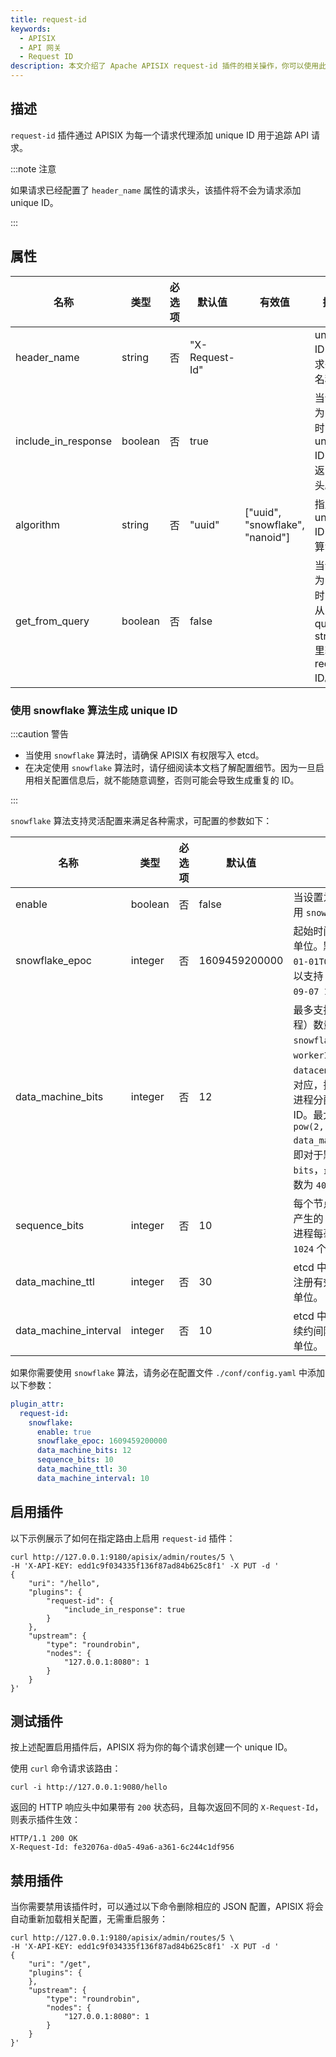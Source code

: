 ```yaml
---
title: request-id
keywords:
  - APISIX
  - API 网关
  - Request ID
description: 本文介绍了 Apache APISIX request-id 插件的相关操作，你可以使用此插件为每个请求代理添加 unique ID 来追踪 API 请求。
---
```


<!--
#
# Licensed to the Apache Software Foundation (ASF) under one or more
# contributor license agreements.  See the NOTICE file distributed with
# this work for additional information regarding copyright ownership.
# The ASF licenses this file to You under the Apache License, Version 2.0
# (the "License"); you may not use this file except in compliance with
# the License.  You may obtain a copy of the License at
#
#     http://www.apache.org/licenses/LICENSE-2.0
#
# Unless required by applicable law or agreed to in writing, software
# distributed under the License is distributed on an "AS IS" BASIS,
# WITHOUT WARRANTIES OR CONDITIONS OF ANY KIND, either express or implied.
# See the License for the specific language governing permissions and
# limitations under the License.
#
-->

## 描述

`request-id` 插件通过 APISIX 为每一个请求代理添加 unique ID 用于追踪 API 请求。

:::note 注意

如果请求已经配置了 `header_name` 属性的请求头，该插件将不会为请求添加 unique ID。

:::

## 属性

| 名称                | 类型    | 必选项   | 默认值         | 有效值 | 描述                           |
| ------------------- | ------- | -------- | -------------- | ------ | ------------------------------ |
| header_name         | string  | 否 | "X-Request-Id" |                       | unique ID 的请求头的名称。         |
| include_in_response | boolean | 否 | true          |                       | 当设置为 `true` 时，将 unique ID 加入返回头。 |
| algorithm           | string  | 否 | "uuid"         | ["uuid", "snowflake", "nanoid"] | 指定的 unique ID 生成算法。 |
| get_from_query      | boolean | 否     | false          |                                 | 当设置为 `true` 时，将从query string里获取request ID。 |

### 使用 snowflake 算法生成 unique ID

:::caution 警告

- 当使用 `snowflake` 算法时，请确保 APISIX 有权限写入 etcd。
- 在决定使用 `snowflake` 算法时，请仔细阅读本文档了解配置细节。因为一旦启用相关配置信息后，就不能随意调整，否则可能会导致生成重复的 ID。

:::

`snowflake` 算法支持灵活配置来满足各种需求，可配置的参数如下：

| 名称                | 类型    | 必选项   | 默认值         | 描述                           |
| ------------------- | ------- | -------- | -------------- | ------------------------------ |
| enable                     | boolean  | 否 | false          | 当设置为 `true` 时， 启用 `snowflake` 算法。      |
| snowflake_epoc             | integer  | 否 | 1609459200000  | 起始时间戳，以毫秒为单位。默认为 `2021-01-01T00:00:00Z`, 可以支持 `69 年`到 `2090-09-07 15:47:35Z`。 |
| data_machine_bits          | integer  | 否 | 12             | 最多支持的机器（进程）数量。 与 `snowflake` 定义中 `workerIDs` 和 `datacenterIDs` 的集合对应，插件会为每一个进程分配一个 unique ID。最大支持进程数为 `pow(2, data_machine_bits)`。即对于默认值 `12 bits`，最多支持的进程数为 `4096`。|
| sequence_bits              | integer  | 否 | 10             | 每个节点每毫秒内最多产生的 ID 数量。 每个进程每毫秒最多产生 `1024` 个 ID。 |
| data_machine_ttl           | integer  | 否 | 30             | etcd 中 `data_machine` 注册有效时间，以秒为单位。 |
| data_machine_interval      | integer  | 否 | 10             | etcd 中 `data_machine` 续约间隔时间，以秒为单位。 |

如果你需要使用 `snowflake` 算法，请务必在配置文件 `./conf/config.yaml` 中添加以下参数：

```yaml title="conf/config.yaml"
plugin_attr:
  request-id:
    snowflake:
      enable: true
      snowflake_epoc: 1609459200000
      data_machine_bits: 12
      sequence_bits: 10
      data_machine_ttl: 30
      data_machine_interval: 10
```

## 启用插件

以下示例展示了如何在指定路由上启用 `request-id` 插件：

```shell
curl http://127.0.0.1:9180/apisix/admin/routes/5 \
-H 'X-API-KEY: edd1c9f034335f136f87ad84b625c8f1' -X PUT -d '
{
    "uri": "/hello",
    "plugins": {
        "request-id": {
            "include_in_response": true
        }
    },
    "upstream": {
        "type": "roundrobin",
        "nodes": {
            "127.0.0.1:8080": 1
        }
    }
}'
```

## 测试插件

按上述配置启用插件后，APISIX 将为你的每个请求创建一个 unique ID。

使用 `curl` 命令请求该路由：

```shell
curl -i http://127.0.0.1:9080/hello
```

返回的 HTTP 响应头中如果带有 `200` 状态码，且每次返回不同的 `X-Request-Id`，则表示插件生效：

```shell
HTTP/1.1 200 OK
X-Request-Id: fe32076a-d0a5-49a6-a361-6c244c1df956
```

## 禁用插件

当你需要禁用该插件时，可以通过以下命令删除相应的 JSON 配置，APISIX 将会自动重新加载相关配置，无需重启服务：

```shell
curl http://127.0.0.1:9180/apisix/admin/routes/5 \
-H 'X-API-KEY: edd1c9f034335f136f87ad84b625c8f1' -X PUT -d '
{
    "uri": "/get",
    "plugins": {
    },
    "upstream": {
        "type": "roundrobin",
        "nodes": {
            "127.0.0.1:8080": 1
        }
    }
}'
```
